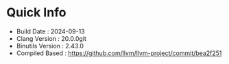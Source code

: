 # Quick Info
* Build Date : 2024-09-13
* Clang Version : 20.0.0git
* Binutils Version : 2.43.0
* Compiled Based : https://github.com/llvm/llvm-project/commit/bea2f251
